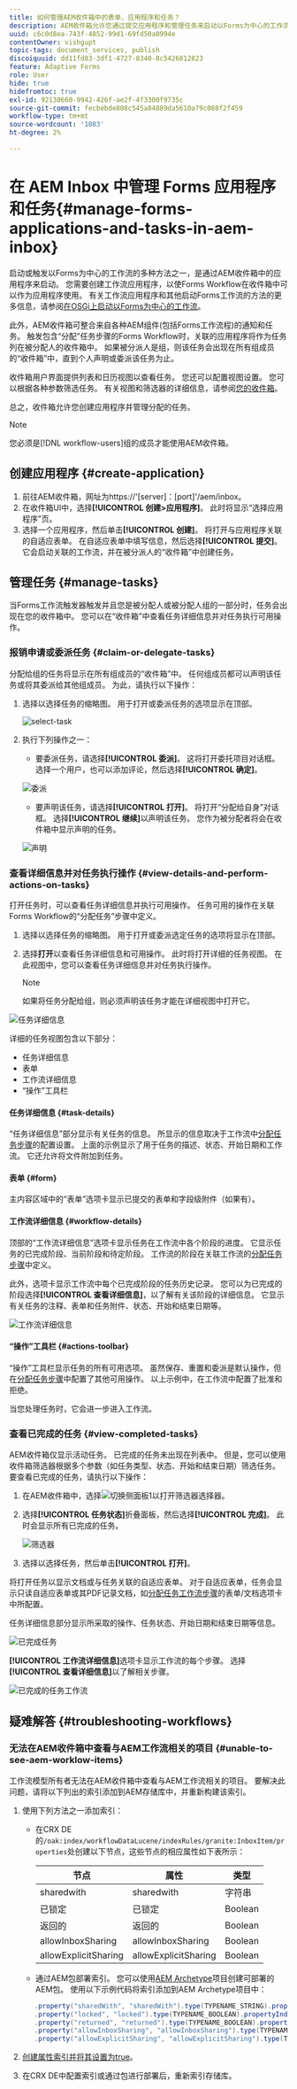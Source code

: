 ```yaml
---
title: 如何管理AEM收件箱中的表单、应用程序和任务？
description: AEM收件箱允许您通过提交应用程序和管理任务来启动以Forms为中心的工作流。
uuid: c6c0d8ea-743f-4852-99d1-69fd50a0994e
contentOwner: vishgupt
topic-tags: document_services, publish
discoiquuid: dd11fd83-3df1-4727-8340-8c5426812823
feature: Adaptive Forms
role: User
hide: true
hidefromtoc: true
exl-id: 92130660-9942-426f-ae2f-4f3300f9735c
source-git-commit: fecbebde808c545a84889da5610a79c088f2f459
workflow-type: tm+mt
source-wordcount: '1083'
ht-degree: 2%

---
```


# 在 AEM Inbox 中管理 Forms 应用程序和任务{#manage-forms-applications-and-tasks-in-aem-inbox}

启动或触发以Forms为中心的工作流的多种方法之一，是通过AEM收件箱中的应用程序来启动。 您需要创建工作流应用程序，以使Forms Workflow在收件箱中可以作为应用程序使用。 有关工作流应用程序和其他启动Forms工作流的方法的更多信息，请参阅[在OSGi上启动以Forms为中心的工作流](aem-forms-workflow.md#launch)。

此外，AEM收件箱可整合来自各种AEM组件(包括Forms工作流程)的通知和任务。 触发包含“分配”任务步骤的Forms Workflow时，关联的应用程序将作为任务列在被分配人的收件箱中。 如果被分派人是组，则该任务会出现在所有组成员的“收件箱”中，直到个人声明或委派该任务为止。

收件箱用户界面提供列表和日历视图以查看任务。 您还可以配置视图设置。 您可以根据各种参数筛选任务。 有关视图和筛选器的详细信息，请参阅[您的收件箱](https://experienceleague.adobe.com/docs/experience-manager-cloud-service/sites/authoring/getting-started/inbox.html?lang=zh-Hans#inbox-in-the-header)。

总之，收件箱允许您创建应用程序并管理分配的任务。

>[!NOTE]
>
>您必须是[!DNL workflow-users]组的成员才能使用AEM收件箱。

## 创建应用程序 {#create-application}

1. 前往AEM收件箱，网址为https://&#39;[server]：[port]&#39;/aem/inbox。
1. 在收件箱UI中，选择&#x200B;**[!UICONTROL 创建>应用程序]**。 此时将显示“选择应用程序”页。
1. 选择一个应用程序，然后单击&#x200B;**[!UICONTROL 创建]**。 将打开与应用程序关联的自适应表单。 在自适应表单中填写信息，然后选择&#x200B;**[!UICONTROL 提交]**。 它会启动关联的工作流，并在被分派人的“收件箱”中创建任务。

## 管理任务 {#manage-tasks}

当Forms工作流触发器触发并且您是被分配人或被分配人组的一部分时，任务会出现在您的收件箱中。 您可以在“收件箱”中查看任务详细信息并对任务执行可用操作。

### 报销申请或委派任务 {#claim-or-delegate-tasks}

分配给组的任务将显示在所有组成员的“收件箱”中。 任何组成员都可以声明该任务或将其委派给其他组成员。 为此，请执行以下操作：

1. 选择以选择任务的缩略图。 用于打开或委派任务的选项显示在顶部。

   ![select-task](assets/select-task.png)

1. 执行下列操作之一：

   * 要委派任务，请选择&#x200B;**[!UICONTROL 委派]**。 这将打开委托项目对话框。 选择一个用户，也可以添加评论，然后选择&#x200B;**[!UICONTROL 确定]**。

   ![委派](assets/delegate.png)

   * 要声明该任务，请选择&#x200B;**[!UICONTROL 打开]**。 将打开“分配给自身”对话框。 选择&#x200B;**[!UICONTROL 继续]**&#x200B;以声明该任务。 您作为被分配者将会在收件箱中显示声明的任务。

   ![声明](assets/claim.png)

### 查看详细信息并对任务执行操作 {#view-details-and-perform-actions-on-tasks}

打开任务时，可以查看任务详细信息并执行可用操作。 任务可用的操作在关联Forms Workflow的“分配任务”步骤中定义。

1. 选择以选择任务的缩略图。 用于打开或委派选定任务的选项将显示在顶部。
1. 选择&#x200B;**打开**&#x200B;以查看任务详细信息和可用操作。 此时将打开详细的任务视图。 在此视图中，您可以查看任务详细信息并对任务执行操作。

   >[!NOTE]
   >
   >如果将任务分配给组，则必须声明该任务才能在详细视图中打开它。

![任务详细信息](assets/task-details.png)

详细的任务视图包含以下部分：

* 任务详细信息
* 表单
* 工作流详细信息
* “操作”工具栏

#### 任务详细信息 {#task-details}

“任务详细信息”部分显示有关任务的信息。 所显示的信息取决于工作流中[分配任务步骤](https://experienceleague.adobe.com/docs/experience-manager-65/developing/extending-aem/extending-workflows/workflows-step-ref.html?lang=zh-Hans#extending-aem)的配置设置。 上面的示例显示了用于任务的描述、状态、开始日期和工作流。 它还允许将文件附加到任务。

#### 表单 {#form}

主内容区域中的“表单”选项卡显示已提交的表单和字段级附件（如果有）。

#### 工作流详细信息 {#workflow-details}

顶部的“工作流详细信息”选项卡显示任务在工作流中各个阶段的进度。 它显示任务的已完成阶段、当前阶段和待定阶段。 工作流的阶段在关联工作流的[分配任务步骤](https://experienceleague.adobe.com/docs/experience-manager-65/developing/extending-aem/extending-workflows/workflows-step-ref.html?lang=zh-Hans#extending-aem)中定义。

此外，选项卡显示工作流中每个已完成阶段的任务历史记录。 您可以为已完成的阶段选择&#x200B;**[!UICONTROL 查看详细信息]**，以了解有关该阶段的详细信息。 它显示有关任务的注释、表单和任务附件、状态、开始和结束日期等。

![工作流详细信息](assets/workflow-details.png)

#### “操作”工具栏 {#actions-toolbar}

“操作”工具栏显示任务的所有可用选项。 虽然保存、重置和委派是默认操作，但在[分配任务步骤](https://experienceleague.adobe.com/docs/experience-manager-65/developing/extending-aem/extending-workflows/workflows-step-ref.html?lang=zh-Hans#extending-aem)中配置了其他可用操作。 以上示例中，在工作流中配置了批准和拒绝。

当您处理任务时，它会进一步进入工作流。

### 查看已完成的任务 {#view-completed-tasks}

AEM收件箱仅显示活动任务。 已完成的任务未出现在列表中。 但是，您可以使用收件箱筛选器根据多个参数（如任务类型、状态、开始和结束日期）筛选任务。 要查看已完成的任务，请执行以下操作：

1. 在AEM收件箱中，选择![切换侧面板1](assets/toggle-side-panel1.png)以打开筛选器选择器。
1. 选择&#x200B;**[!UICONTROL 任务状态]**&#x200B;折叠面板，然后选择&#x200B;**[!UICONTROL 完成]**。 此时会显示所有已完成的任务。

   ![筛选器](assets/filter.png)

1. 选择以选择任务，然后单击&#x200B;**[!UICONTROL 打开]**。

将打开任务以显示文档或与任务关联的自适应表单。 对于自适应表单，任务会显示只读自适应表单或其PDF记录文档，如[分配任务工作流步骤](https://experienceleague.adobe.com/docs/experience-manager-65/developing/extending-aem/extending-workflows/workflows-step-ref.html?lang=zh-Hans#extending-aem)的表单/文档选项卡中所配置。

任务详细信息部分显示所采取的操作、任务状态、开始日期和结束日期等信息。

![已完成任务](assets/completed-task.png)

**[!UICONTROL 工作流详细信息]**&#x200B;选项卡显示工作流的每个步骤。 选择&#x200B;**[!UICONTROL 查看详细信息]**&#x200B;以了解相关步骤。

![已完成的任务工作流](assets/completed-task-workflow.png)

## 疑难解答 {#troubleshooting-workflows}

### 无法在AEM收件箱中查看与AEM工作流相关的项目 {#unable-to-see-aem-worklow-items}

工作流模型所有者无法在AEM收件箱中查看与AEM工作流相关的项目。 要解决此问题，请将以下列出的索引添加到AEM存储库中，并重新构建该索引。

1. 使用下列方法之一添加索引：

   * 在CRX DE的`/oak:index/workflowDataLucene/indexRules/granite:InboxItem/properties`处创建以下节点，这些节点的相应属性如下表所示：

     | 节点 | 属性 | 类型 |
     |---|---|---|
     | sharedwith | sharedwith | 字符串 |
     | 已锁定 | 已锁定 | Boolean |
     | 返回的 | 返回的 | Boolean |
     | allowInboxSharing | allowInboxSharing | Boolean |
     | allowExplicitSharing | allowExplicitSharing | Boolean |


   * 通过AEM包部署索引。 您可以使用[AEM Archetype](https://experienceleague.adobe.com/docs/experience-manager-core-components/using/developing/archetype/overview.html?lang=zh-Hans)项目创建可部署的AEM包。 使用以下示例代码将索引添加到AEM Archetype项目中：

   ```Java
      .property("sharedWith", "sharedWith").type(TYPENAME_STRING).propertyIndex()
      .property("locked", "locked").type(TYPENAME_BOOLEAN).propertyIndex()
      .property("returned", "returned").type(TYPENAME_BOOLEAN).propertyIndex()
      .property("allowInboxSharing", "allowInboxSharing").type(TYPENAME_BOOLEAN).propertyIndex()
      .property("allowExplicitSharing", "allowExplicitSharing").type(TYPENAME_BOOLEAN).propertyIndex()
   ```

1. [创建属性索引并将其设置为true](https://experienceleague.adobe.com/docs/experience-manager-65/deploying/deploying/queries-and-indexing.html?lang=zh-Hans#the-property-index)。

1. 在CRX DE中配置索引或通过包进行部署后，重新索引存储库。
